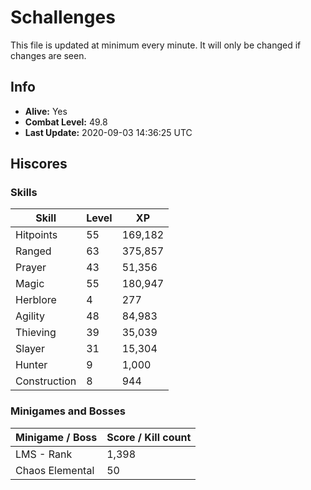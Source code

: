 # Schallenges

This file is updated at minimum every minute. It will only be changed if changes are seen.

## Info

 - **Alive:** Yes
 - **Combat Level:** 49.8
 - **Last Update:** 2020-09-03 14:36:25 UTC

## Hiscores

### Skills

| Skill | Level | XP |
|--|--|--|
| Hitpoints | 55 | 169,182 |
| Ranged | 63 | 375,857 |
| Prayer | 43 | 51,356 |
| Magic | 55 | 180,947 |
| Herblore | 4 | 277 |
| Agility | 48 | 84,983 |
| Thieving | 39 | 35,039 |
| Slayer | 31 | 15,304 |
| Hunter | 9 | 1,000 |
| Construction | 8 | 944 |

### Minigames and Bosses

| Minigame / Boss | Score / Kill count |
|--|--|
| LMS - Rank | 1,398 |
| Chaos Elemental | 50 |
